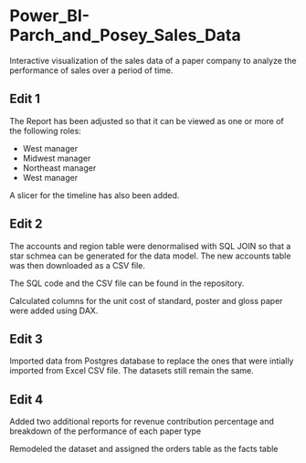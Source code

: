 # Power_BI-Parch_and_Posey_Sales_Data


Interactive visualization of the sales data of a paper company to analyze the performance of sales over a period of time.

## Edit 1

The Report has been adjusted so that it can be viewed as one or more of the following roles:

* West manager
* Midwest manager
* Northeast manager
* West manager

A slicer for the timeline has also been added.


## Edit 2

The accounts and region table were denormalised with SQL JOIN so that a star schmea can be generated for the data model. The new accounts table was then downloaded as a CSV file.

The SQL code and the CSV file can be found in the repository. 

Calculated columns for the unit cost of standard, poster and gloss paper were added using DAX.


## Edit 3

Imported data from Postgres database to replace the ones that were intially imported from Excel CSV file. The datasets still remain the same.


## Edit 4

Added two additional reports for revenue contribution percentage and breakdown of the performance of each paper type

Remodeled the dataset and assigned the orders table as the facts table

